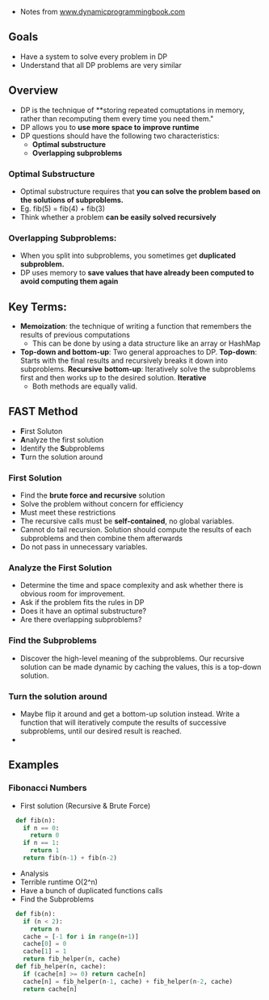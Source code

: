 * Notes from www.dynamicprogrammingbook.com
## Goals
* Have a system to solve every problem in DP
* Understand that all DP problems are very similar 

## Overview
* DP is the technique of **storing repeated comuptations in memory, rather than recomputing them every time you need them."
* DP allows you to **use more space to improve runtime**
* DP questions should have the following two characteristics: 
  * **Optimal substructure**
  * **Overlapping subproblems**
  
### Optimal Substructure
* Optimal substructure requires that **you can solve the problem based on the solutions of subproblems.**
* Eg. fib(5) = fib(4) + fib(3)
* Think whether a problem **can be easily solved recursively** 

### Overlapping Subproblems:
* When you split into subproblems, you sometimes get **duplicated subproblem.** 
* DP uses memory to **save values that have already been computed to avoid computing them again**

## Key Terms: 
* **Memoization**: the technique of writing a function that remembers the results of previous computations
  * This can be done by using a data structure like an array or HashMap 
* **Top-down and bottom-up**: Two general approaches to DP. 
  **Top-down**: Starts with the final results and recursively breaks it down into subproblems. **Recursive**
  **bottom-up**: Iteratively solve the subproblems first and then works up to the desired solution. **Iterative** 
  * Both methods are equally valid. 

## FAST Method
* **F**irst Soluton
* **A**nalyze the first solution
* Identify the **S**ubproblems
* **T**urn the solution around

### First Solution 
* Find the **brute force and recursive** solution 
* Solve the problem without concern for efficiency 
* Must meet these restrictions
 * The recursive calls must be **self-contained**, no global variables. 
 * Cannot do tail recursion. Solution should compute the results of each subproblems and then combine them afterwards 
 * Do not pass in unnecessary variables. 
 
### Analyze the First Solution
* Determine the time and space complexity and ask whether there is obvious room for improvement. 
* Ask if the problem fits the rules in DP
 * Does it have an optimal substructure? 
 * Are there overlapping subproblems? 
 
### Find the Subproblems
* Discover the high-level meaning of the subproblems. Our recursive solution can be made dynamic by caching the values, this is a top-down solution. 

### Turn the solution around
* Maybe flip it around and get a bottom-up solution instead. Write a function that will iteratively compute the results of successive subproblems, until our desired result is reached. 
*

## Examples
### Fibonacci Numbers
* First solution (Recursive & Brute Force) 
```python
  def fib(n): 
    if n == 0: 
      return 0
    if n == 1: 
      return 1
    return fib(n-1) + fib(n-2)
```
* Analysis
 * Terrible runtime O(2^n)
 * Have a bunch of duplicated functions calls 
* Find the Subproblems
```python
  def fib(n): 
    if (n < 2): 
      return n
    cache = [-1 for i in range(n+1)] 
    cache[0] = 0
    cache[1] = 1
    return fib_helper(n, cache)
  def fib_helper(n, cache): 
    if (cache[n] >= 0) return cache[n]
    cache[n] = fib_helper(n-1, cache) + fib_helper(n-2, cache) 
    return cache[n]
```
